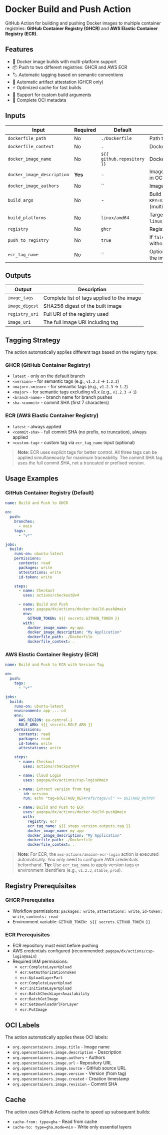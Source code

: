 # Docker Build and Push Action

GitHub Action for building and pushing Docker images to multiple container registries: **GitHub Container Registry (GHCR)** and **AWS Elastic Container Registry (ECR)**.

## Features

- 🐳 Docker image builds with multi-platform support
- 📦 Push to two different registries: GHCR and AWS ECR
- 🏷️ Automatic tagging based on semantic conventions
- 🔐 Automatic artifact attestation (GHCR only)
- ⚡ Optimized cache for fast builds
- 🎯 Support for custom build arguments
- 📝 Complete OCI metadata

## Inputs

| Input                      | Required | Default                    | Description                                        |
| -------------------------- | -------- | -------------------------- | -------------------------------------------------- |
| `dockerfile_path`          | No       | `./Dockerfile`             | Path to the Dockerfile                             |
| `dockerfile_context`       | No       | `.`                        | Docker build context path                          |
| `docker_image_name`        | No       | `${{ github.repository }}` | Docker image name                                  |
| `docker_image_description` | **Yes**  | -                          | Image description (used in OCI labels)             |
| `docker_image_authors`     | No       | ``                         | Image authors                                      |
| `build_args`               | No       | -                          | Build arguments in `KEY=VALUE` format (multiline)  |
| `build_platforms`          | No       | `linux/amd64`              | Target platforms (e.g., `linux/amd64,linux/arm64`) |
| `registry`                 | No       | `ghcr`                     | Registry type: `ghcr` or `ecr`                     |
| `push_to_registry`         | No       | `true`                     | If `false`, only builds without pushing            |
| `ecr_tag_name`             | No       | ``                         | Optional tag to apply to the image                 |

## Outputs

| Output         | Description                                |
| -------------- | ------------------------------------------ |
| `image_tags`   | Complete list of tags applied to the image |
| `image_digest` | SHA256 digest of the built image           |
| `registry_uri` | Full URI of the registry used              |
| `image_uri`    | The full image URI including tag           |

## Tagging Strategy

The action automatically applies different tags based on the registry type:

### GHCR (GitHub Container Registry)

- `latest` - only on the default branch
- `<version>` - for semantic tags (e.g., `v1.2.3` → `1.2.3`)
- `<major>.<minor>` - for semantic tags (e.g., `v1.2.3` → `1.2`)
- `<major>` - for semantic tags excluding v0.x (e.g., `v1.2.3` → `1`)
- `<branch-name>` - branch name for branch pushes
- `sha-<commit>` - commit SHA (first 7 characters)

### ECR (AWS Elastic Container Registry)

- `latest` - always applied
- `<commit-sha>` - full commit SHA (no prefix, no truncation), always applied
- `<custom-tag>` - custom tag via `ecr_tag_name` input (optional)

> **Note**: ECR uses explicit tags for better control. All three tags can be applied simultaneously for maximum traceability. The commit SHA tag uses the full commit SHA, not a truncated or prefixed version.

## Usage Examples

### GitHub Container Registry (Default)

```yaml
name: Build and Push to GHCR

on:
  push:
    branches:
      - main
    tags:
      - "v*"

jobs:
  build:
    runs-on: ubuntu-latest
    permissions:
      contents: read
      packages: write
      attestations: write
      id-token: write

    steps:
      - name: Checkout
        uses: actions/checkout@v4

      - name: Build and Push
        uses: pagopa/dx/actions/docker-build-push@main
        env:
          GITHUB_TOKEN: ${{ secrets.GITHUB_TOKEN }}
        with:
          docker_image_name: my-app
          docker_image_description: "My Application"
          dockerfile_path: ./Dockerfile
          dockerfile_context: .
```

### AWS Elastic Container Registry (ECR)

```yaml
name: Build and Push to ECR with Version Tag

on:
  push:
    tags:
      - "v*"

jobs:
  build:
    runs-on: ubuntu-latest
    environment: app-...-cd
    env:
      AWS_REGION: eu-central-1
      ROLE_ARN: ${{ secrets.ROLE_ARN }}
    permissions:
      contents: read
      packages: read
      id-token: write
      attestations: write

    steps:
      - name: Checkout
        uses: actions/checkout@v4

      - name: Cloud Login
        uses: pagopa/dx/actions/csp-login@main

      - name: Extract version from tag
        id: version
        run: echo "tag=${GITHUB_REF#refs/tags/v}" >> $GITHUB_OUTPUT

      - name: Build and Push to ECR
        uses: pagopa/dx/actions/docker-build-push@main
        with:
          registry: ecr
          ecr_tag_name: ${{ steps.version.outputs.tag }}
          docker_image_name: my-app
          docker_image_description: "My Application"
          dockerfile_path: ./Dockerfile
          dockerfile_context: .
```

> **Note**: For ECR, the `aws-actions/amazon-ecr-login` action is executed automatically. You only need to configure AWS credentials beforehand.
> **Tip**: Use `ecr_tag_name` to apply version tags or environment identifiers (e.g., `v1.2.3`, `stable`, `prod`).

## Registry Prerequisites

### GHCR Prerequisites

- Workflow permissions: `packages: write`, `attestations: write`, `id-token: write`, `contents: read`
- Environment variable: `GITHUB_TOKEN: ${{ secrets.GITHUB_TOKEN }}`

### ECR Prerequisites

- ECR repository must exist before pushing
- AWS credentials configured (recommended: `pagopa/dx/actions/csp-login@main`)
- Required IAM permissions:
  - `ecr:CompleteLayerUpload`
  - `ecr:GetAuthorizationToken`
  - `ecr:UploadLayerPart`
  - `ecr:CompleteLayerUpload`
  - `ecr:InitiateLayerUpload`
  - `ecr:BatchCheckLayerAvailability`
  - `ecr:BatchGetImage`
  - `ecr:GetDownloadUrlForLayer`
  - `ecr:PutImage`

## OCI Labels

The action automatically applies these OCI labels:

- `org.opencontainers.image.title` - Image name
- `org.opencontainers.image.description` - Description
- `org.opencontainers.image.authors` - Authors
- `org.opencontainers.image.url` - Repository URL
- `org.opencontainers.image.source` - GitHub source URL
- `org.opencontainers.image.version` - Version (from tag)
- `org.opencontainers.image.created` - Creation timestamp
- `org.opencontainers.image.revision` - Commit SHA

## Cache

The action uses GitHub Actions cache to speed up subsequent builds:

- `cache-from: type=gha` - Read from cache
- `cache-to: type=gha,mode=min` - Write only essential layers
